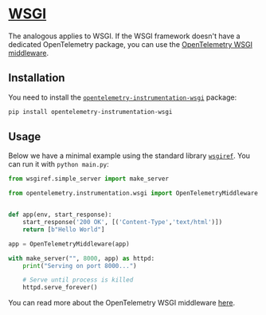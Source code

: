 # [WSGI][wsgi]

The analogous applies to WSGI. If the WSGI framework doesn't have a dedicated OpenTelemetry
package, you can use the [OpenTelemetry WSGI middleware][opentelemetry-wsgi].

## Installation

You need to install the [`opentelemetry-instrumentation-wsgi`][pypi-otel-wsgi] package:

```bash
pip install opentelemetry-instrumentation-wsgi
```

## Usage

Below we have a minimal example using the standard library [`wsgiref`][wsgiref]. You can run it with `python main.py`:

```py title="main.py"
from wsgiref.simple_server import make_server

from opentelemetry.instrumentation.wsgi import OpenTelemetryMiddleware


def app(env, start_response):
    start_response('200 OK', [('Content-Type','text/html')])
    return [b"Hello World"]

app = OpenTelemetryMiddleware(app)

with make_server("", 8000, app) as httpd:
    print("Serving on port 8000...")

    # Serve until process is killed
    httpd.serve_forever()
```

You can read more about the OpenTelemetry WSGI middleware [here][opentelemetry-wsgi].

[wsgi]: https://wsgi.readthedocs.io/en/latest/
[opentelemetry-wsgi]: https://opentelemetry-python-contrib.readthedocs.io/en/latest/instrumentation/wsgi/wsgi.html
[pypi-otel-wsgi]: https://pypi.org/project/opentelemetry-instrumentation-wsgi/
[wsgiref]: https://docs.python.org/3/library/wsgiref.html
